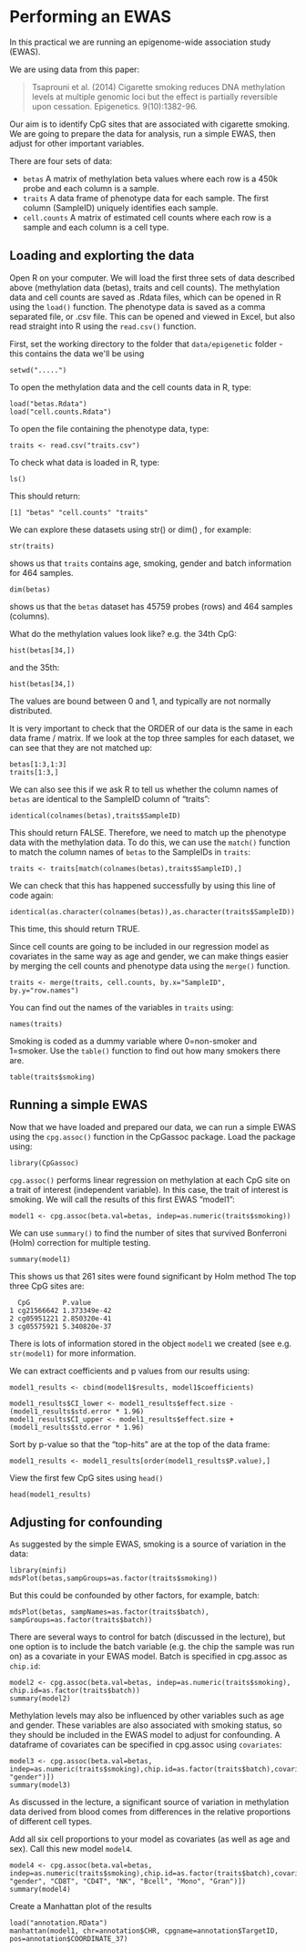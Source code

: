 # Performing an EWAS

In this practical we are running an epigenome-wide association study (EWAS).

We are using data from this paper:

> Tsaprouni et al. (2014) Cigarette smoking reduces DNA methylation levels at multiple genomic loci
but the effect is partially reversible upon cessation. Epigenetics. 9(10):1382-96.

Our aim is to identify CpG sites that are associated with cigarette smoking. We are going to
prepare the data for analysis, run a simple EWAS, then adjust for other important variables.

There are four sets of data:

- `betas` A matrix of methylation beta values where each row is a 450k probe and each column is a sample.
- `traits` A data frame of phenotype data for each sample. The first column (SampleID) uniquely identifies each sample.
- `cell.counts` A matrix of estimated cell counts where each row is a sample and each column is a cell type.


## Loading and explorting the data

Open R on your computer. We will load the first three sets of data described above (methylation data (betas), traits and cell counts). The methylation data and cell counts are saved as .Rdata files, which can be opened in R using the `load()` function. The phenotype data is saved as a comma separated file, or .csv file. This can be opened and viewed in Excel, but also read straight into R using the `read.csv()` function.


First, set the working directory to the folder that `data/epigenetic` folder - this contains the data we'll be using

```
setwd(".....")
```

To open the methylation data and the cell counts data in R, type:
```
load("betas.Rdata")
load("cell.counts.Rdata")
```

To open the file containing the phenotype data, type:

```
traits <- read.csv("traits.csv")
```

To check what data is loaded in R, type:

```
ls()
```

This should return: 

```
[1] "betas" "cell.counts" "traits"
```

We can explore these datasets using str() or dim() , for example:

```
str(traits)
```

shows us that `traits` contains age, smoking, gender and batch information for 464 samples.

```
dim(betas)
```

shows us that the `betas` dataset has 45759 probes (rows) and 464 samples (columns).

What do the methylation values look like? e.g. the 34th CpG:

```
hist(betas[34,])
```

and the 35th:

```
hist(betas[34,])
```

The values are bound between 0 and 1, and typically are not normally distributed.

It is very important to check that the ORDER of our data is the same in each data frame / matrix. If we look at the top three samples for each dataset, we can see that they are not matched up:

```
betas[1:3,1:3]
traits[1:3,]
```

We can also see this if we ask R to tell us whether the column names of `betas` are identical to the SampleID column of “traits”:

```
identical(colnames(betas),traits$SampleID)
```

This should return FALSE. Therefore, we need to match up the phenotype data with the methylation data. To do this, we can use the `match()` function to match the column names of `betas` to the SampleIDs in `traits`:

```
traits <- traits[match(colnames(betas),traits$SampleID),]
```

We can check that this has happened successfully by using this line of code again:

```
identical(as.character(colnames(betas)),as.character(traits$SampleID))
```

This time, this should return TRUE.


Since cell counts are going to be included in our regression model as covariates in the same way as age and gender, we can make things easier by merging the cell counts and phenotype data using the `merge()` function.

```
traits <- merge(traits, cell.counts, by.x="SampleID", by.y="row.names")
```

You can find out the names of the variables in `traits` using:

```
names(traits)
```

Smoking is coded as a dummy variable where 0=non-smoker and 1=smoker. Use the `table()` function to find out how many smokers there are.

```
table(traits$smoking)
```


## Running a simple EWAS

Now that we have loaded and prepared our data, we can run a simple EWAS using the `cpg.assoc()` function in the CpGassoc package. Load the package using:

```
library(CpGassoc)
```

`cpg.assoc()` performs linear regression on methylation at each CpG site on a trait of interest (independent variable). In this case, the trait of interest is smoking. We will call the results of this first EWAS “model1”:

```
model1 <- cpg.assoc(beta.val=betas, indep=as.numeric(traits$smoking))
```


We can use `summary()` to find the number of sites that survived Bonferroni (Holm) correction for multiple testing.

```
summary(model1)
```

This shows us that 261 sites were found significant by Holm method
The top three CpG sites are:

```
  CpG        P.value
1 cg21566642 1.373349e-42
2 cg05951221 2.850320e-41
3 cg05575921 5.340820e-37
```

There is lots of information stored in the object `model1` we created (see e.g. `str(model1)` for more information.

We can extract coefficients and p values from our results using:

```
model1_results <- cbind(model1$results, model1$coefficients)
```

```
model1_results$CI_lower <- model1_results$effect.size - (model1_results$std.error * 1.96)
model1_results$CI_upper <- model1_results$effect.size + (model1_results$std.error * 1.96)
```

Sort by p-value so that the “top-hits” are at the top of the data frame:

```
model1_results <- model1_results[order(model1_results$P.value),]
```

View the first few CpG sites using `head()`

```
head(model1_results)
```


## Adjusting for confounding

As suggested by the simple EWAS, smoking is a source of variation in the data:

```
library(minfi)
mdsPlot(betas,sampGroups=as.factor(traits$smoking))
```

But this could be confounded by other factors, for example, batch:

```
mdsPlot(betas, sampNames=as.factor(traits$batch), sampGroups=as.factor(traits$batch))
```

There are several ways to control for batch (discussed in the lecture), but one option is to include the batch variable (e.g. the chip the sample was run on) as a covariate in your EWAS model. Batch is specified in cpg.assoc as `chip.id`:

```
model2 <- cpg.assoc(beta.val=betas, indep=as.numeric(traits$smoking), chip.id=as.factor(traits$batch))
summary(model2)
```

Methylation levels may also be influenced by other variables such as age and gender. These variables are also associated with smoking status, so they should be included in the EWAS model to adjust for confounding. A dataframe of covariates can be specified in cpg.assoc using `covariates`:

```
model3 <- cpg.assoc(beta.val=betas, indep=as.numeric(traits$smoking),chip.id=as.factor(traits$batch),covariates=traits[,c("age", "gender")])
summary(model3)
```

As discussed in the lecture, a significant source of variation in methylation data derived from blood comes from differences in the relative proportions of different cell types.

Add all six cell proportions to your model as covariates (as well as age and sex). Call this new model `model4`.

```
model4 <- cpg.assoc(beta.val=betas, indep=as.numeric(traits$smoking),chip.id=as.factor(traits$batch),covariates=traits[,c("age", "gender", "CD8T", "CD4T", "NK", "Bcell", "Mono", "Gran")])
summary(model4)
```

Create a Manhattan plot of the results

```
load("annotation.RData")
manhattan(model1, chr=annotation$CHR, cpgname=annotation$TargetID, pos=annotation$COORDINATE_37)
```
